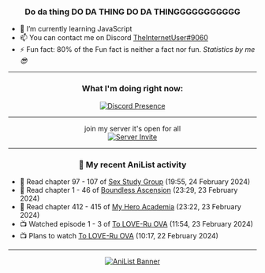 <div align="center">

### Do da thing DO DA THING DO DA THINGGGGGGGGGGG
</div>

- 🌱 I’m currently learning JavaScript
- 📫 You can contact me on Discord [TheInternetUser#9060](https://discord.com/users/534117072796385300)
- ⚡ Fun fact: 80% of the Fun fact is neither a fact nor fun. _Statistics by me 😎_
<hr>

<div align="center">

### What I'm doing right now:
[![Discord Presence](https://lanyard.cnrad.dev/api/534117072796385300)](https://discord.com/users/534117072796385300)
<hr>

join my server it's open for all <br>
[![Server Invite](https://invidget.switchblade.xyz/bfYgVHxrSs)](https://discord.gg/bfYgVHxrSs)

<hr>
  
### 🌸 My recent AniList activity

</div>

<!-- ANILIST_ACTIVITY:start -->

-   📖 Read chapter 97 - 107 of [Sex Study Group](https://anilist.co/manga/145493) (19:55, 24 February 2024)
-   📖 Read chapter 1 - 46 of [Boundless Ascension](https://anilist.co/manga/159439) (23:29, 23 February 2024)
-   📖 Read chapter 412 - 415 of [My Hero Academia](https://anilist.co/manga/85486) (23:22, 23 February 2024)
-   📺 Watched episode 1 - 3 of [To LOVE-Ru OVA](https://anilist.co/anime/5667) (11:54, 23 February 2024)
-   📺 Plans to watch [To LOVE-Ru OVA](https://anilist.co/anime/5667) (10:17, 22 February 2024)

<!-- ANILIST_ACTIVITY:end -->
<hr>

<div align="center">

[![AniList Banner](https://img.anili.st/User/929966)](https://anilist.co/user/TheInternetUser)

<!-- ![Profile views](https://gpvc.arturio.dev/TheInternetUse7) Since 2023-01-09 -->
<br>


</div>
